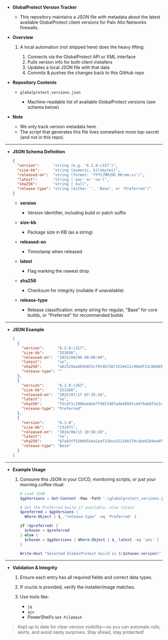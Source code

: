 * **GlobalProtect Version Tracker**

  * This repository maintains a JSON file with metadata about the latest available GlobalProtect client versions for Palo Alto Networks firewalls.

* **Overview**

  1. A local automation (not shipped here) does the heavy lifting:

     1. Connects via the GlobalProtect API or XML interface
     2. Pulls version info for both client installers
     3. Updates a local JSON file with that data
     4. Commits & pushes the changes back to this GitHub repo

* **Repository Contents**

  * `globalprotect_versions.json`

    * Machine-readable list of available GlobalProtect versions (see schema below)

* **Note**

  * We only track version metadata here.
  * The script that generates this file lives somewhere more top-secret (and not in this repo).

---

* **JSON Schema Definition**

  ```json
  {
    "version":      "string (e.g. '6.2.8-c317')",
    "size-kb":      "string (numeric, kilobytes)",
    "released-on":  "string (format: 'YYYY/MM/DD HH:mm:ss')",
    "latest":       "string ('yes' or 'no')",
    "sha256":       "string | null",
    "release-type": "string (either '', 'Base', or 'Preferred')"
  }
  ```

  * **version**

    * Version identifier, including build or patch suffix
  * **size-kb**

    * Package size in KB (as a string)
  * **released-on**

    * Timestamp when released
  * **latest**

    * Flag marking the newest drop
  * **sha256**

    * Checksum for integrity (nullable if unavailable)
  * **release-type**

    * Release classification: empty string for regular, "Base" for core builds, or "Preferred" for recommended builds

---

* **JSON Example**

  ```json
  [
    {
      "version":      "6.2.8-c317",
      "size-kb":      "253936",
      "released-on":  "2025/09/09 09:00:09",
      "latest":       "no",
      "sha256":       "a62529aa4656453c7914bf367152e611c90e6f23cb6603e6a49b4d8f57bd321f",
      "release-type": ""
    },
    {
      "version":      "6.2.8-c263",
      "size-kb":      "253288",
      "released-on":  "2025/07/17 07:35:16",
      "latest":       "no",
      "sha256":       "f3cd71c1906a4de67f98f2487a4b4056fce979ab8f2e2cf50575bb2c56422b93",
      "release-type": "Preferred"
    },
    {
      "version":      "6.3.0",
      "size-kb":      "231471",
      "released-on":  "2024/06/13 10:50:28",
      "latest":       "no",
      "sha256":       "67a83ff5206d5b4a2aaf13bce3212de270cabe6204a4df1561c35aa4c1bc0f44",
      "release-type": "Base"
    }
  ]
  ```

---

* **Example Usage**

  1. Consume this JSON in your CI/CD, monitoring scripts, or just your morning coffee ritual:

     ```powershell
     # Load JSON
     $gpVersions = Get-Content -Raw -Path '.\globalprotect_versions.json' | ConvertFrom-Json

     # Get the Preferred build if available, else latest
     $preferred = $gpVersions |
       Where-Object { $_."release-type" -eq 'Preferred' }

     if ($preferred) {
       $chosen = $preferred
     } else {
       $chosen = $gpVersions | Where-Object { $_.latest -eq 'yes' }
     }

     Write-Host "Selected GlobalProtect build is $($chosen.version)"
     ```

---

* **Validation & Integrity**

  1. Ensure each entry has all required fields and correct data types.
  2. If `sha256` is provided, verify the installer/image matches.
  3. Use tools like:

     * `jq`
     * `ajv`
     * PowerShell’s `Get-FileHash`

> Kept up to date for clear version visibility—so you can automate rolls, alerts, and avoid nasty surprises. Stay ahead, stay protected!
